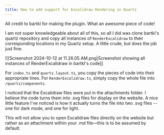 ```yaml
---
title: How to add support for Excalidraw Rendering in Quartz
---
```


All credit to bartkl for making the plugin. What an awesome piece of code!

I am not super knowledgeable about all of this, so all I did was clone bartkl's quartz repository and copy all instances of `RenderExcalidraw` to their corresponding locations in my Quartz setup. A little crude, but does the job just fine.

![[Screenshot 2024-10-12 at 11.26.05 AM.png|Screenshot showing all instances of RenderExcalidraw in bartkl's code]]

For `index.ts` and `quartz.layout.ts`,  you copy the pieces of code into their appropriate lines. For `RenderExcalidraw.ts`, simply copy the whole file into `/quartz/components`.

I noticed that the Excalidraw files were put in the attachments folder. I believe the code turns them into .svg files for display on the website. A nice little feature I've noticed is how it actually turns the file into two .svg files -- one for dark mode, and one for light.

This will not allow you to open Excalidraw files directly on the website but rather as an attachment within your .md file—this is to be assumed by default.